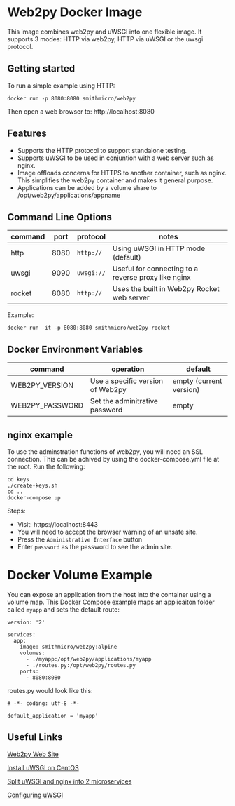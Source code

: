 # Web2py Docker Image
This image combines web2py and uWSGI into one flexible image.  It supports 3 modes: HTTP via web2py, HTTP via uWSGI or the uwsgi protocol.

## Getting started
To run a simple example using HTTP:
```
docker run -p 8080:8080 smithmicro/web2py
```
Then open a web browser to:  http://localhost:8080

## Features
* Supports the HTTP protocol to support standalone testing.
* Supports uWSGI to be used in conjuntion with a web server such as nginx.
* Image offloads concerns for HTTPS to another container, such as nginx.  This simplifies the web2py container and makes it general purpose.
* Applications can be added by a volume share to /opt/web2py/applications/appname

## Command Line Options

|command|port|protocol|notes|
|-------|----|--------|-----|
|http   |8080|`http://` |Using uWSGI in HTTP mode (default)|
|uwsgi  |9090|`uwsgi://`|Useful for connecting to a reverse proxy like nginx|
|rocket |8080|`http://` |Uses the built in Web2py Rocket web server|

Example:
```
docker run -it -p 8080:8080 smithmicro/web2py rocket
```

## Docker Environment Variables

|command|operation|default|
|-------|---------|-------|
|WEB2PY_VERSION |Use a specific version of Web2py | empty (current version) |
|WEB2PY_PASSWORD|Set the adminitrative password | empty |

## nginx example
To use the adminstration functions of web2py, you will need an SSL connection.
This can be achived by using the docker-compose.yml file at the root.
Run the following:

```
cd keys
./create-keys.sh
cd ..
docker-compose up
```

Steps:
* Visit: https://localhost:8443
* You will need to accept the browser warning of an unsafe site.
* Press the `Administrative Interface` button
* Enter `password` as the password to see the admin site.

# Docker Volume Example
You can expose an application from the host into the container using a volume map.  This Docker Compose example maps an applicaiton folder called `myapp` and sets the default route:

```
version: '2'

services:
  app:
    image: smithmicro/web2py:alpine
    volumes:
      - ./myapp:/opt/web2py/applications/myapp
      - ./routes.py:/opt/web2py/routes.py
    ports:
      - 8080:8080
```
routes.py would look like this:
```
# -*- coding: utf-8 -*-

default_application = 'myapp'
```

## Useful Links
[Web2py Web Site](http://www.web2py.com/)

[Install uWSGI on CentOS](http://uwsgi-docs.readthedocs.io/en/latest/Install.html)

[Split uWSGI and nginx into 2 microservices](https://medium.com/@greut/minimal-python-deployment-on-docker-with-uwsgi-bc5aa89b3d35)

[Configuring uWSGI](http://uwsgi-docs.readthedocs.io/en/latest/Configuration.html)



